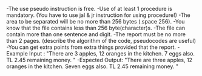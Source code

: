 -The use pseudo instruction is free.
-Use of at least 1 procedure is mandatory. (You have to use jal & jr instruction for using procedure!)
-The area to be separated will be no more than 256 bytes (.space 256). 
-You know that the file contains less than 256 byte(character)s. 
-The file can contain more than one sentence and digit.
-The report must be no more than 2 pages. (describe the algorithm of the code, pseudocodes are useful) 
-You can get extra points from extra things provided that the report.
-Example Input    : "There are 3 apples, 12 oranges in the kitchen. 7 eggs also. TL 2.45 remaining money. "
-Expected Output: "There are three apples, 12 oranges in the kitchen. Seven eggs also.  TL 2.45 remaining money. "
